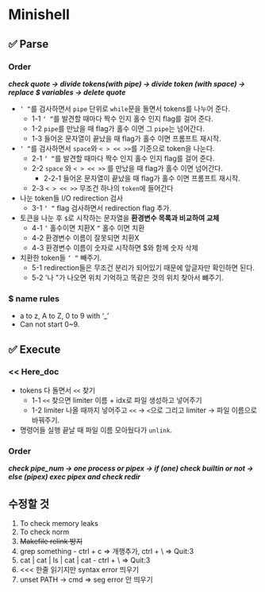 # **Minishell**

## ✅ **Parse**
### **Order**
***check quote → divide tokens(with pipe) → divide token (with space) → replace $ variables → delete quote***
- `‘ “`를 검사하면서 `pipe` 단위로 `while`문을 돌면서 tokens를 나누어 준다.
    - 1-1 `‘ “`를 발견할 때마다 짝수 인지 홀수 인지 flag를 걸어 준다.
    - 1-2 `pipe`를 만났을 때 flag가 홀수 이면 그 `pipe`는 넘어간다.
    - 1-3 들어온 문자열이 끝났을 때 flag가 홀수 이면 프롬프트 재시작.
- `‘ “`를 검사하면서 `space`와 `< > << >>`를 기준으로 token을 나눈다.
    - 2-1 `‘ “`를 발견할 때마다 짝수 인지 홀수 인지 flag를 걸어 준다.
    - 2-2 `space` 와 `< > << >>` 를 만났을 때 flag가 홀수 이면 넘어간다.
        - 2-2-1 들어온 문자열이 끝났을 때 flag가 홀수 이면 프롬프트 재시작.
    - 2-3 `< > << >>` 무조건 하나의 `token`에 들어간다
- 나눈 token들 I/O redirection 검사
    - 3-1 `‘ “` flag 검사하면서 redirection flag 추가.
- 토큰을 나눈 후 `$`로 시작하는 문자열을 **환경변수 목록과 비교하여 교체**
    - 4-1 `‘` 홀수이면 치환X `“` 홀수 이면 치환
    - 4-2 환경변수 이름이 잘못되면 치환X
    - 4-3 환경변수 이름이 숫자로 시작하면 $와 함께 숫자 삭제
- 치환한 token들 `‘ “` 빼주기.
    - 5-1 redirection들은 무조건 분리가 되어있기 때문에 앞글자만 확인하면 된다.
    - 5-2 '나 "가 나오면 위치 기억하고 똑같은 것의 위치 찾아서 뺴주기.
### $ name rules

- a to z, A to Z, 0 to 9 with ‘_’
- Can not start 0~9.

## ✅ **Execute**

### **<< Here_doc**

- tokens 다 돌면서 `<<` 찾기
    - 1-1 `<<` 찾으면 limiter 이름 + idx로 파일 생성하고 넣어주기
    - 1-2 limiter 나올 때까지 넣어주고 `<<` → `<`으로 그리고 limiter → 파일 이름으로 바꿔주기.
- 명령어들 실행 끝날 때 파일 이름 모아뒀다가 `unlink`.

### **Order**

***check pipe_num → one process or pipex → if (one) check builtin or not → else (pipex) exec pipex and check redir***

## **수정할 것**
1. To check memory leaks
2. To check norm
3. ~~Makefile relink 방지~~
4. grep something - ctrl + c => 개행추가, ctrl + \ => Quit:3
5. cat | cat | ls | cat | cat - ctrl + \ => Quit:3
6. <<< 한줄 읽기지만 syntax error 띄우기
7. unset PATH -> cmd => seg error 안 띄우기
